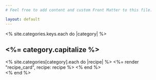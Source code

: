 ```yaml
---
# Feel free to add content and custom Front Matter to this file.

layout: default
---
```


<% site.categories.keys.each do |category| %>

  <div class="px-6 mb-6">
  <h2 class="text-4xl mb-6 text-center"><a href="#<%=category%>"></a><%= category.capitalize %></h2>
  <div class="recipe-list grid md:grid-cols-2 xl:grid-cols-3 gap-6">
  <% site.categories[category].each do |recipe| %>
    <%= render "recipe_card", recipe: recipe %>
    <% end %>
  </div>
  </div>
<% end %>
